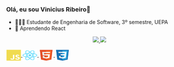 ### Olá, eu sou Vinicius Ribeiro👋

- 👨🏻‍🎓 Estudante de Engenharia de Software, 3º semestre, UEPA
- 🌱 Aprendendo React

<div align="center">
  <a href="https://github.com/Viniciusrbr">
  <img height="170em" src="https://github-readme-stats.vercel.app/api?username=Viniciusrbr&show_icons=true&theme=react&include_all_commits=true&count_private=true"/>
  <img height="170em" src="https://github-readme-stats.vercel.app/api/top-langs/?username=Viniciusrbr&layout=compact&langs_count=7&theme=react"/>
</div>

<div style="display: inline_block"><br>
  <img align="center" alt="icon-Js" height="30" width="40" src="https://raw.githubusercontent.com/devicons/devicon/master/icons/javascript/javascript-plain.svg">
  <img align="center" alt="icon-React" height="30" width="40" src="https://raw.githubusercontent.com/devicons/devicon/master/icons/react/react-original.svg">
  <img align="center" alt="icon-HTML" height="30" width="40" src="https://raw.githubusercontent.com/devicons/devicon/master/icons/html5/html5-original.svg">
  <img align="center" alt="icon-CSS" height="30" width="40" src="https://raw.githubusercontent.com/devicons/devicon/master/icons/css3/css3-original.svg">
</div>
